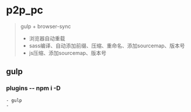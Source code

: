 # p2p_pc
> gulp + browser-sync
> - 浏览器自动重载
> - sass编译、自动添加前缀、压缩、重命名、添加sourcemap、版本号
> - js压缩、添加sourcemap、版本号

## gulp
### plugins -- npm i <plugin-name> -D
    - gulp
    -